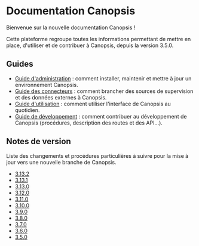 # Documentation Canopsis

Bienvenue sur la nouvelle documentation Canopsis !

Cette plateforme regroupe toutes les informations permettant de mettre en place, d'utiliser et de contribuer à Canopsis, depuis la version 3.5.0.

## Guides

*  [Guide d'administration](guide-administration/index.md) : comment installer, maintenir et mettre à jour un environnement Canopsis.
*  [Guide des connecteurs](guide-connecteurs/index.md) : comment brancher des sources de supervision et des données externes à Canopsis.
*  [Guide d'utilisation](guide-utilisation/index.md) : comment utiliser l'interface de Canopsis au quotidien.
*  [Guide de développement](guide-developpement/index.md) : comment contribuer au développement de Canopsis (procédures, description des routes et des API…).

## Notes de version

Liste des changements et procédures particulières à suivre pour la mise à jour vers une nouvelle branche de Canopsis.

*  [3.13.2](notes-de-version/3.13.2.md)
*  [3.13.1](notes-de-version/3.13.1.md)
*  [3.13.0](notes-de-version/3.13.0.md)
*  [3.12.0](notes-de-version/3.12.0.md)
*  [3.11.0](notes-de-version/3.11.0.md)
*  [3.10.0](notes-de-version/3.10.0.md)
*  [3.9.0](notes-de-version/3.9.0.md)
*  [3.8.0](notes-de-version/3.8.0.md)
*  [3.7.0](notes-de-version/3.7.0.md)
*  [3.6.0](notes-de-version/3.6.0.md)
*  [3.5.0](notes-de-version/3.5.0.md)

